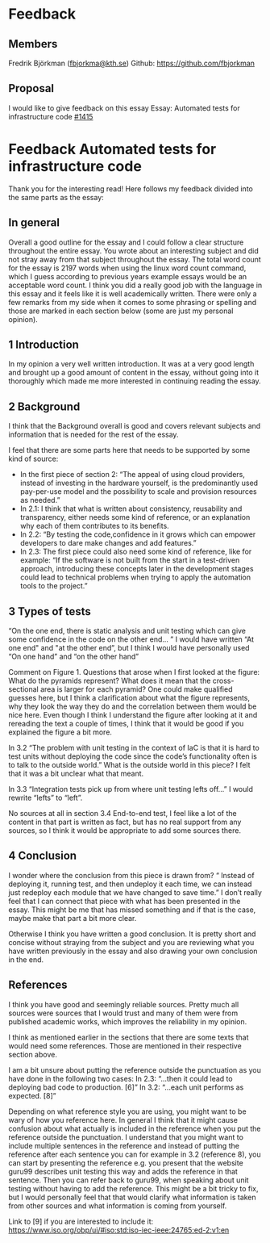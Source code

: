 # Feedback

## Members
Fredrik Björkman (fbjorkma@kth.se) Github: https://github.com/fbjorkman

## Proposal
I would like to give feedback on this essay
Essay: Automated tests for infrastructure code [#1415](https://github.com/KTH/devops-course/pull/1415)

# Feedback Automated tests for infrastructure code

Thank you for the interesting read!
Here follows my feedback divided into the same parts as the essay:

## In general
Overall a good outline for the essay and I could follow a clear structure throughout the entire essay. You wrote about an interesting subject and did not stray away from that subject throughout the essay.
The total word count for the essay is 2197 words when using the linux word count command, which I guess according to previous years example essays would be an acceptable word count.
I think you did a really good job with the language in this essay and it feels like it is well academically written. There were only a few remarks from my side when it comes to some phrasing or spelling and those are marked in each section below (some are just my personal opinion).


## 1 Introduction
In my opinion a very well written introduction. It was at a very good length and brought up a good amount of content in the essay, without going into it thoroughly which made me more interested in continuing reading the essay. 


## 2 Background
I think that the Background overall is good and covers relevant subjects and information that is needed for the rest of the essay. 

I feel that there are some parts here that needs to be supported by some kind of source:
- In the first piece of section 2:
“The appeal of using cloud providers, instead of investing in the hardware yourself, is the predominantly used pay-per-use model and the possibility to scale and provision resources as needed.”
- In 2.1:
I think that what is written about consistency, reusability and transparency, either needs some kind of reference, or an explanation why each of them contributes to its benefits.
- In 2.2:
“By testing the code,confidence in it grows which can empower developers to dare make changes and add features.”
- In 2.3:
The first piece could also need some kind of reference, like for example:
“If the software is not built from the start in a test-driven approach, introducing these concepts later in the development stages could lead to technical problems when trying to apply the automation tools to the project.”

## 3 Types of tests
“On the one end, there is static analysis and unit testing which can give some confidence in the code on the other end... ”
I would have written “At one end" and "at the other end”, but I think I would have personally used “On one hand” and “on the other hand”

Comment on Figure 1. Questions that arose when I first looked at the figure:
What do the pyramids represent? 
What does it mean that the cross-sectional area is larger for each pyramid? 
One could make qualified guesses here, but I think a clarification about what the figure represents, why they look the way they do and the correlation between them would be nice here. Even though I think I understand the figure after looking at it and rereading the text a couple of times, I think that it would be good if you explained the figure a bit more.

In 3.2
“The problem with unit testing in the context of IaC is that it is hard to test units without deploying the code since the code’s functionality often is to talk to the outside world.”
What is the outside world in this piece? I felt that it was a bit unclear what that meant.

In 3.3
“Integration tests pick up from where unit testing lefts off…”
I would rewrite “lefts” to “left”.

No sources at all in section 3.4 End-to-end test, I feel like a lot of the content in that part is written as fact, but has no real support from any sources, so I think it would be appropriate to add some sources there. 

## 4 Conclusion
I wonder where the conclusion from this piece is drawn from? 
“ Instead of deploying it, running test, and then undeploy it each time, we can instead just redeploy each module that we have changed to save time.”
I don’t really feel that I can connect that piece with what has been presented in the essay. This might be me that has missed something and if that is the case, maybe make that part a bit more clear.

Otherwise I think you have written a good conclusion. It is pretty short and concise without straying from the subject and you are reviewing what you have written previously in the essay and also drawing your own conclusion in the end.

## References
I think you have good and seemingly reliable sources. Pretty much all sources were sources that I would trust and many of them were from published academic works, which improves the reliability in my opinion.

I think as mentioned earlier in the sections that there are some texts that would need some references. Those are mentioned in their respective section above.

I am a bit unsure about putting the reference outside the punctuation as you have done in the following two cases:
In 2.3:
“...then it could lead to deploying bad code to production. [6]”
In 3.2:
“...each unit performs as expected. [8]”

Depending on what reference style you are using, you might want to be wary of how you reference here. In general I think that it might cause confusion about what actually is included in the reference when you put the reference outside the punctuation. I understand that you might want to include multiple sentences in the reference and instead of putting the reference after each sentence you can for example in 3.2 (reference 8), you can start by presenting the reference e.g. you present that the website guru99 describes unit testing this way and adds the reference in that sentence. Then you can refer back to guru99, when speaking about unit testing without having to add the reference. This might be a bit tricky to fix, but I would personally feel that that would clarify what information is taken from other sources and what information is coming from yourself. 

Link to [9] if you are interested to include it:
https://www.iso.org/obp/ui/#iso:std:iso-iec-ieee:24765:ed-2:v1:en
